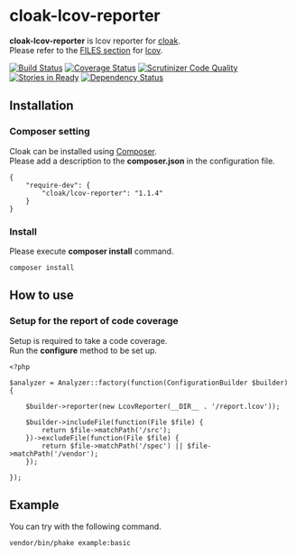 cloak-lcov-reporter
===================

**cloak-lcov-reporter** is lcov reporter for [cloak](https://github.com/cloak-php/cloak).  
Please refer to the [FILES section](http://ltp.sourceforge.net/coverage/lcov/geninfo.1.php) for [lcov](http://ltp.sourceforge.net/coverage/lcov.php).

[![Build Status](https://travis-ci.org/cloak-php/cloak-lcov-reporter.svg?branch=master)](https://travis-ci.org/cloak-php/cloak-lcov-reporter)
[![Coverage Status](https://coveralls.io/repos/cloak-php/cloak-lcov-reporter/badge.png?branch=master)](https://coveralls.io/r/cloak-php/cloak-lcov-reporter?branch=master)
[![Scrutinizer Code Quality](https://scrutinizer-ci.com/g/cloak-php/cloak-lcov-reporter/badges/quality-score.png?b=master)](https://scrutinizer-ci.com/g/cloak-php/cloak-lcov-reporter/?branch=master)
[![Stories in Ready](https://badge.waffle.io/cloak-php/cloak-lcov-reporter.png?label=ready&title=Ready)](https://waffle.io/cloak-php/cloak-lcov-reporter)
[![Dependency Status](https://www.versioneye.com/user/projects/53fd5969f4df151696000009/badge.svg?style=flat)](https://www.versioneye.com/user/projects/53fd5969f4df151696000009)

Installation
------------------------------------------------

### Composer setting

Cloak can be installed using [Composer](https://getcomposer.org/).  
Please add a description to the **composer.json** in the configuration file.

	{
		"require-dev": {
			"cloak/lcov-reporter": "1.1.4"
		}
	}

### Install

Please execute **composer install** command.

	composer install


How to use
------------------------------------------------

### Setup for the report of code coverage

Setup is required to take a code coverage.  
Run the **configure** method to be set up.

	<?php

	$analyzer = Analyzer::factory(function(ConfigurationBuilder $builder) {

		$builder->reporter(new LcovReporter(__DIR__ . '/report.lcov'));

    	$builder->includeFile(function(File $file) {
        	return $file->matchPath('/src');
	    })->excludeFile(function(File $file) {
    	    return $file->matchPath('/spec') || $file->matchPath('/vendor');
	    });

	});


Example
------------------------------------------------

You can try with the following command.

	vendor/bin/phake example:basic
